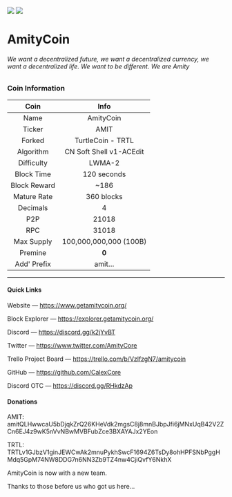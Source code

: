 [![](https://img.shields.io/badge/%20-dockerhub-blue.svg?logo=docker&style=flat)](https://hub.docker.com/r/calexcore/amitycoin/) [![](https://img.shields.io/badge/%20-discord-blue.svg?logo=discord&style=flat)](https://discord.gg/Nywqwtm)


# AmityCoin


###### We want a decentralized future, we want a decentralized currency, we want a decentralized life.  We want to be different.  We are Amity

### Coin Information

| Coin | Info |
|:-----:|:-----:|
| Name | AmityCoin |
| Ticker | AMIT |
| Forked | TurtleCoin - TRTL |
| Algorithm | CN Soft Shell v1-ACEdit |
| Difficulty | LWMA-2 |
| Block Time | 120 seconds |
| Block Reward | ~186 |
| Mature Rate | 360 blocks |
| Decimals | 4 |
| P2P | 21018 |
| RPC | 31018 |
| Max Supply | 100,000,000,000 (100B) |
| Premine | **0** |
| Add' Prefix | amit… |


***

#### Quick Links

Website — https://www.getamitycoin.org/

Block Explorer — https://explorer.getamitycoin.org/

Discord — https://discord.gg/k2jYvBT

Twitter — https://www.twitter.com/AmityCore

Trello Project Board — https://trello.com/b/VzlfzgN7/amitycoin

GitHub — https://github.com/CalexCore

Discord OTC — https://discord.gg/RHkdzAp


#### Donations

AMIT: amitQLHwwcaU5bDjqkZrQ26KHeVdk2mgsC8j8mnBJbpJfi6jMNxUqB42V2ZCn6EJ4z9wK5nVvNBwMVBFubZce3BXAYAJx2YEon 

TRTL: TRTLv1GJbzV1ginJEWCwAk2mnuPykhSwcF1694Z6TsDy8ohHPFSNbPggHMdq5GpM74NW8DDG7n6NN3Zb9TZ4nw4CjiQvfY6NkhX

AmityCoin is now with a new team.

Thanks to those before us who got us here...
